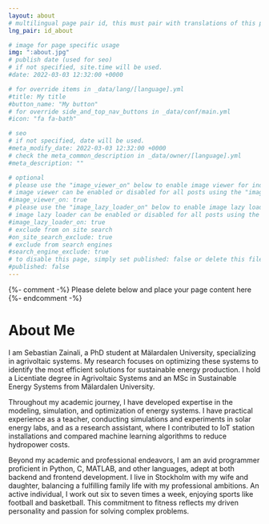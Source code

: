 ```yaml
---
layout: about
# multilingual page pair id, this must pair with translations of this page. (This name must be unique)
lng_pair: id_about

# image for page specific usage
img: ":about.jpg"
# publish date (used for seo)
# if not specified, site.time will be used.
#date: 2022-03-03 12:32:00 +0000

# for override items in _data/lang/[language].yml
#title: My title
#button_name: "My button"
# for override side_and_top_nav_buttons in _data/conf/main.yml
#icon: "fa fa-bath"

# seo
# if not specified, date will be used.
#meta_modify_date: 2022-03-03 12:32:00 +0000
# check the meta_common_description in _data/owner/[language].yml
#meta_description: ""

# optional
# please use the "image_viewer_on" below to enable image viewer for individual pages or posts (_posts/ or [language]/_posts folders).
# image viewer can be enabled or disabled for all posts using the "image_viewer_posts: true" setting in _data/conf/main.yml.
#image_viewer_on: true
# please use the "image_lazy_loader_on" below to enable image lazy loader for individual pages or posts (_posts/ or [language]/_posts folders).
# image lazy loader can be enabled or disabled for all posts using the "image_lazy_loader_posts: true" setting in _data/conf/main.yml.
#image_lazy_loader_on: true
# exclude from on site search
#on_site_search_exclude: true
# exclude from search engines
#search_engine_exclude: true
# to disable this page, simply set published: false or delete this file
#published: false
---
```


{%- comment -%} Please delete below and place your page content here {%- endcomment -%}

<!-- Add your content below -->

# About Me

I am Sebastian Zainali, a PhD student at Mälardalen University, specializing in agrivoltaic systems. My research focuses on optimizing these systems to identify the most efficient solutions for sustainable energy production. I hold a Licentiate degree in Agrivoltaic Systems and an MSc in Sustainable Energy Systems from Mälardalen University.

Throughout my academic journey, I have developed expertise in the modeling, simulation, and optimization of energy systems. I have practical experience as a teacher, conducting simulations and experiments in solar energy labs, and as a research assistant, where I contributed to IoT station installations and compared machine learning algorithms to reduce hydropower costs.

Beyond my academic and professional endeavors, I am an avid programmer proficient in Python, C, MATLAB, and other languages, adept at both backend and frontend development. I live in Stockholm with my wife and daughter, balancing a fulfilling family life with my professional ambitions. An active individual, I work out six to seven times a week, enjoying sports like football and basketball. This commitment to fitness reflects my driven personality and passion for solving complex problems.
